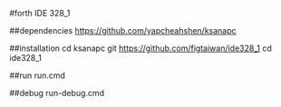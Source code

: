 #forth IDE 328_1

##dependencies
https://github.com/yapcheahshen/ksanapc

##installation
cd ksanapc
git https://github.com/figtaiwan/ide328_1
cd ide328_1

##run
run.cmd

##debug
run-debug.cmd

